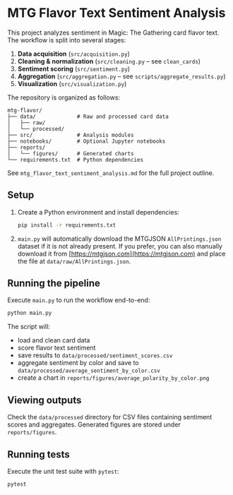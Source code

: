 # MTG Flavor Text Sentiment Analysis

This project analyzes sentiment in Magic: The Gathering card flavor text. The
workflow is split into several stages:

1. **Data acquisition** (`src/acquisition.py`)
2. **Cleaning & normalization** (`src/cleaning.py` – see `clean_cards`)
3. **Sentiment scoring** (`src/sentiment.py`)
4. **Aggregation** (`src/aggregation.py` – see `scripts/aggregate_results.py`)
5. **Visualization** (`src/visualization.py`)

The repository is organized as follows:

```
mtg-flavor/
├── data/             # Raw and processed card data
│   ├── raw/
│   └── processed/
├── src/              # Analysis modules
├── notebooks/        # Optional Jupyter notebooks
├── reports/
│   └── figures/      # Generated charts
└── requirements.txt  # Python dependencies
```

See `mtg_flavor_text_sentiment_analysis.md` for the full project outline.

## Setup

1. Create a Python environment and install dependencies:
   ```bash
   pip install -r requirements.txt
   ```
2. `main.py` will automatically download the MTGJSON `AllPrintings.json` dataset if it is not already present. If you prefer, you can also manually download it from [https://mtgjson.com](https://mtgjson.com) and place the file at `data/raw/AllPrintings.json`.

## Running the pipeline

Execute `main.py` to run the workflow end-to-end:
```bash
python main.py
```
The script will:
- load and clean card data
- score flavor text sentiment
- save results to `data/processed/sentiment_scores.csv`
- aggregate sentiment by color and save to `data/processed/average_sentiment_by_color.csv`
- create a chart in `reports/figures/average_polarity_by_color.png`

## Viewing outputs

Check the `data/processed` directory for CSV files containing sentiment scores and aggregates. Generated figures are stored under `reports/figures`.

## Running tests

Execute the unit test suite with `pytest`:
```bash
pytest
```
